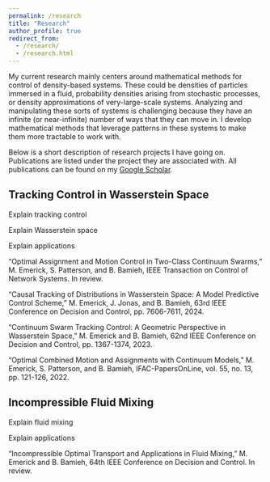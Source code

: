 ```yaml
---
permalink: /research
title: "Research"
author_profile: true
redirect_from: 
  - /research/
  - /research.html
---
```


My current research mainly centers around mathematical methods for control of density-based systems. These could be densities of particles immersed in a fluid, probability densities arising from stochastic processes, or density approximations of very-large-scale systems. Analyzing and manipulating these sorts of systems is challenging because they have an infinite (or near-infinite) number of ways that they can move in. I develop mathematical methods that leverage patterns in these systems to make them more tractable to work with.

Below is a short description of research projects I have going on. Publications are listed under the project they are associated with. All publications can be found on my [Google Scholar](https://scholar.google.com/citations?user=CN7oYBQAAAAJ&hl=en).


Tracking Control in Wasserstein Space
------
Explain tracking control

Explain Wasserstein space

Explain applications



“Optimal Assignment and Motion Control in Two-Class Continuum Swarms,” 
M. Emerick, S. Patterson, and B. Bamieh, IEEE Transaction on Control of Network Systems. In review.

“Causal Tracking of Distributions in Wasserstein Space: A Model Predictive Control Scheme,” 
M. Emerick, J. Jonas, and B. Bamieh, 63rd IEEE Conference on Decision and Control, pp. 7606-7611, 2024.

“Continuum Swarm Tracking Control: A Geometric Perspective in Wasserstein Space,”
M. Emerick and B. Bamieh, 62nd IEEE Conference on Decision and Control, pp. 1367-1374, 2023.

“Optimal Combined Motion and Assignments with Continuum Models,”
M. Emerick, S. Patterson, and B. Bamieh, IFAC-PapersOnLine, vol. 55, no. 13, pp. 121-126, 2022.



Incompressible Fluid Mixing
------
Explain fluid mixing

Explain applications

“Incompressible Optimal Transport and Applications in Fluid Mixing,”
M. Emerick and B. Bamieh, 64th IEEE Conference on Decision and Control. In review.

